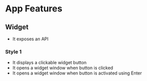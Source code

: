 # App Features

## Widget

 * It exposes an API

### Style 1

 * It displays a clickable widget button
 * It opens a widget window when button is clicked
 * It opens a widget window when button is activated using Enter
